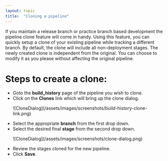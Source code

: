 ```yaml
---
layout: topic
title:  "Cloning a pipeline"
---
```


If you maintain a release branch or practice branch based development the pipeline clone feature will come in handy. Using this feature, you can quickly setup a clone of your existing pipeline while tracking a different branch. By default, the clone will include all non-deployment stages. The newly created clone is independent from the original. You can choose to modify it as you please without affecting the original pipeline.

# Steps to create a clone:

* Goto the **build_history** page of the pipeline you wish to clone.
* Click on the **Clones** link which will bring up the clone dialog.
  <p>![CloneDialog](/assets/images/screenshots/build-history-clone-link.png)</p>
* Select the appropriate **branch** from the first drop down.
* Select the desired final **stage** from the second drop down.
  <p>![CloneDialog](/assets/images/screenshots/clone-dialog.png)</p>
* Review the stages cloned for the new pipeline.
* Click **Save**.
